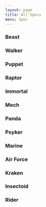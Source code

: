 ```yaml
---
layout: page
title: All Specs
menu: Spec
---
```

### Beast
### Walker
### Puppet
### Raptor
### Immortal
### Mech
### Panda
### Psyker
### Marine
### Air Force
### Kraken
### Insectoid
### Rider